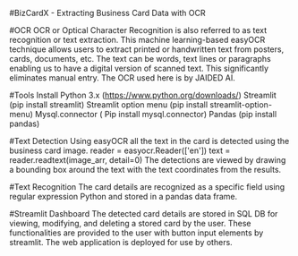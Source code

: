 #BizCardX - Extracting Business Card Data with OCR

#OCR
OCR or Optical Character Recognition is also referred to as text recognition or text extraction. This machine learning-based easyOCR technique allows users to extract printed or handwritten text from posters, cards, documents, etc. The text can be words, text lines or paragraphs enabling us to have a digital version of scanned text. This significantly eliminates manual entry. The OCR used here is by JAIDED AI.

#Tools Install
Python 3.x (https://www.python.org/downloads/)
Streamlit (pip install streamlit)
Streamlit option menu (pip install streamlit-option-menu)
Mysql.connector ( Pip install mysql.connector)
Pandas (pip install pandas)

#Text Detection
Using easyOCR all the text in the card is detected using the business card image.
reader = easyocr.Reader(['en'])
text = reader.readtext(image_arr, detail=0)
The detections are viewed by drawing a bounding box around the text with the text coordinates from the results.

#Text Recognition
The card details are recognized as a specific field using regular expression Python and stored in a pandas data frame.

#Streamlit Dashboard
The detected card details are stored in SQL DB for viewing, modifying, and deleting a stored card by the user.
These functionalities are provided to the user with button input elements by streamlit.
The web application is deployed for use by others.

